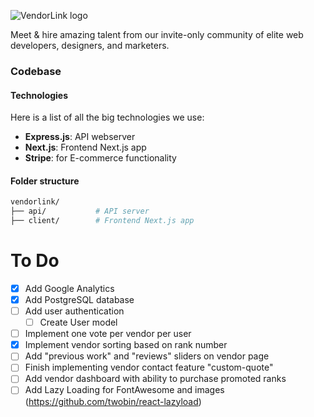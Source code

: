 ![VendorLink logo](https://i.imgur.com/MfmLwn3.png "VendorLink")

Meet & hire amazing talent from our invite-only community of elite web developers, designers, and marketers.

### Codebase
#### Technologies
Here is a list of all the big technologies we use:
- **Express.js**: API webserver
- **Next.js**: Frontend Next.js app
- **Stripe**: for E-commerce functionality

#### Folder structure
```sh
vendorlink/
├── api/           # API server
├── client/        # Frontend Next.js app
```

# To Do
- [x] Add Google Analytics
- [x] Add PostgreSQL database
- [ ] Add user authentication
  - [ ] Create User model
- [ ] Implement one vote per vendor per user
- [x] Implement vendor sorting based on rank number
- [ ] Add "previous work" and "reviews" sliders on vendor page
- [ ] Finish implementing vendor contact feature "custom-quote"
- [ ] Add vendor dashboard with ability to purchase promoted ranks
- [ ] Add Lazy Loading for FontAwesome and images (https://github.com/twobin/react-lazyload)